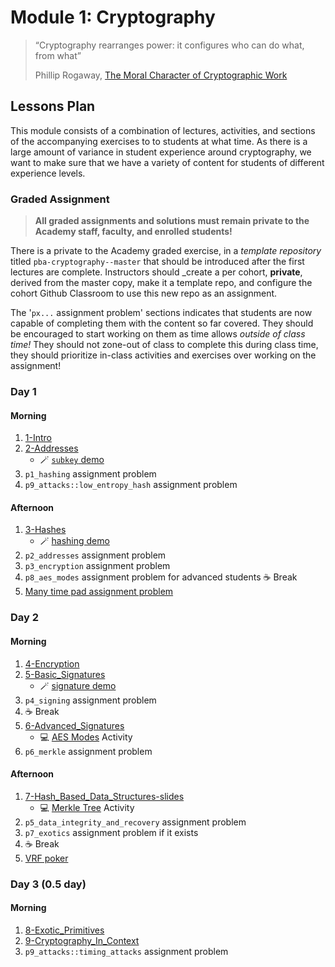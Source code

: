 # Module 1: Cryptography

> “Cryptography rearranges power: it configures who can do what, from what”
>
> Phillip Rogaway, [The Moral Character of Cryptographic Work](FIXME)

## Lessons Plan

This module consists of a combination of lectures, activities, and sections of the accompanying exercises to to students at what time.
As there is a large amount of variance in student experience around cryptography, we want to make sure that we have a variety of content for students of different experience levels.

### Graded Assignment

> **All graded assignments and solutions must remain private to the Academy staff, faculty, and enrolled students!**

There is a private to the Academy graded exercise, in a _template repository_ titled `pba-cryptography--master` that should be introduced after the first lectures are complete.
Instructors should \_create a per cohort, **private**, derived from the master copy, make it a template repo, and configure the cohort Github Classroom to use this new repo as an assignment.

The '`px...` assignment problem' sections indicates that students are now capable of completing them with the content so far covered.
They should be encouraged to start working on them as time allows _outside of class time!_
They should not zone-out of class to complete this during class time, they should prioritize in-class activities and exercises over working on the assignment!

### Day 1

#### Morning

1. [1-Intro](1-Intro-slides.md)
1. [2-Addresses](2-Addresses-slides.md)
   - 🪄 [`subkey` demo](./materials/subkey-demo.md)
1. `p1_hashing` assignment problem
1. `p9_attacks::low_entropy_hash` assignment problem

#### Afternoon

1. [3-Hashes](3-Hashes-slides.md)
   - 🪄 [hashing demo](./materials/hash-rust-repl-demo.md)
1. `p2_addresses` assignment problem
1. `p3_encryption` assignment problem
1. `p8_aes_modes` assignment problem for advanced students
   ☕ Break
1. [Many time pad assignment problem](FIXME)

### Day 2

#### Morning

1. [4-Encryption](4-Encryption-slides.md)
1. [5-Basic_Signatures](5-Basic_Signatures-slides.md)
   - 🪄 [signature demo](./materials/signature-demo.ipynb)
1. `p4_signing` assignment problem
1. ☕ Break
1. [6-Advanced_Signatures](6-Advanced_Signatures-slides.md)
   <!-- FIXME move to separate MONO repo for crypto-->
   - 💻 [AES Modes](./materials/aes-modes-activity/) Activity
1. `p6_merkle` assignment problem

#### Afternoon

1. [7-Hash_Based_Data_Structures-slides](./7-Hash_Based_Data_Structures-slides.md)
   <!-- FIXME move to separate MONO repo for crypto-->
   - 💻 [Merkle Tree](./materials/merkle-tree-activity/) Activity
1. `p5_data_integrity_and_recovery` assignment problem
1. `p7_exotics` assignment problem if it exists
1. ☕ Break
   <!-- FIXME move to separate MONO repo for crypto-->
1. [VRF poker](./materials/vrf_card_activity.rs)

### Day 3 (0.5 day)

#### Morning

1. [8-Exotic_Primitives](8-Exotic_Primitives-slides.md)
1. [9-Cryptography_In_Context](9-Cryptography_In_Context-slides.md)
1. `p9_attacks::timing_attacks` assignment problem

